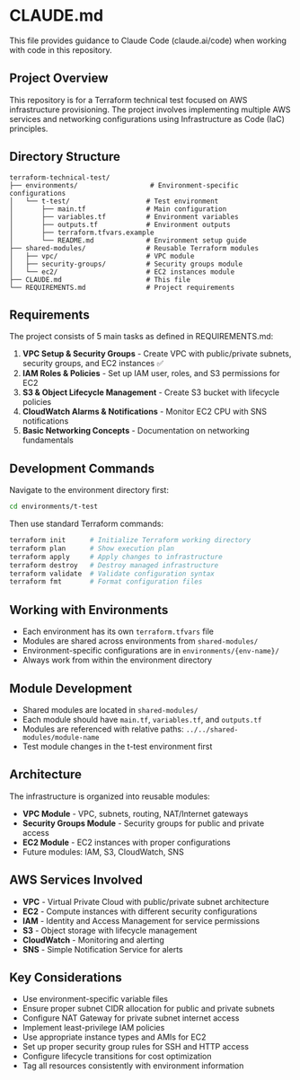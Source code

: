 # CLAUDE.md

This file provides guidance to Claude Code (claude.ai/code) when working with code in this repository.

## Project Overview

This repository is for a Terraform technical test focused on AWS infrastructure provisioning. The project involves implementing multiple AWS services and networking configurations using Infrastructure as Code (IaC) principles.

## Directory Structure

```
terraform-technical-test/
├── environments/                  # Environment-specific configurations
│   └── t-test/                   # Test environment
│       ├── main.tf               # Main configuration
│       ├── variables.tf          # Environment variables
│       ├── outputs.tf            # Environment outputs
│       ├── terraform.tfvars.example
│       └── README.md             # Environment setup guide
├── shared-modules/               # Reusable Terraform modules
│   ├── vpc/                      # VPC module
│   ├── security-groups/          # Security groups module
│   └── ec2/                      # EC2 instances module
├── CLAUDE.md                     # This file
└── REQUIREMENTS.md               # Project requirements
```

## Requirements

The project consists of 5 main tasks as defined in REQUIREMENTS.md:

1. **VPC Setup & Security Groups** - Create VPC with public/private subnets, security groups, and EC2 instances ✅
2. **IAM Roles & Policies** - Set up IAM user, roles, and S3 permissions for EC2
3. **S3 & Object Lifecycle Management** - Create S3 bucket with lifecycle policies
4. **CloudWatch Alarms & Notifications** - Monitor EC2 CPU with SNS notifications
5. **Basic Networking Concepts** - Documentation on networking fundamentals

## Development Commands

Navigate to the environment directory first:
```bash
cd environments/t-test
```

Then use standard Terraform commands:
```bash
terraform init      # Initialize Terraform working directory
terraform plan      # Show execution plan
terraform apply     # Apply changes to infrastructure
terraform destroy   # Destroy managed infrastructure
terraform validate  # Validate configuration syntax
terraform fmt       # Format configuration files
```

## Working with Environments

- Each environment has its own `terraform.tfvars` file
- Modules are shared across environments from `shared-modules/`
- Environment-specific configurations are in `environments/{env-name}/`
- Always work from within the environment directory

## Module Development

- Shared modules are located in `shared-modules/`
- Each module should have `main.tf`, `variables.tf`, and `outputs.tf`
- Modules are referenced with relative paths: `../../shared-modules/module-name`
- Test module changes in the t-test environment first

## Architecture

The infrastructure is organized into reusable modules:

- **VPC Module** - VPC, subnets, routing, NAT/Internet gateways
- **Security Groups Module** - Security groups for public and private access
- **EC2 Module** - EC2 instances with proper configurations
- Future modules: IAM, S3, CloudWatch, SNS

## AWS Services Involved

- **VPC** - Virtual Private Cloud with public/private subnet architecture
- **EC2** - Compute instances with different security configurations
- **IAM** - Identity and Access Management for service permissions
- **S3** - Object storage with lifecycle management
- **CloudWatch** - Monitoring and alerting
- **SNS** - Simple Notification Service for alerts

## Key Considerations

- Use environment-specific variable files
- Ensure proper subnet CIDR allocation for public and private subnets
- Configure NAT Gateway for private subnet internet access
- Implement least-privilege IAM policies
- Use appropriate instance types and AMIs for EC2
- Set up proper security group rules for SSH and HTTP access
- Configure lifecycle transitions for cost optimization
- Tag all resources consistently with environment information